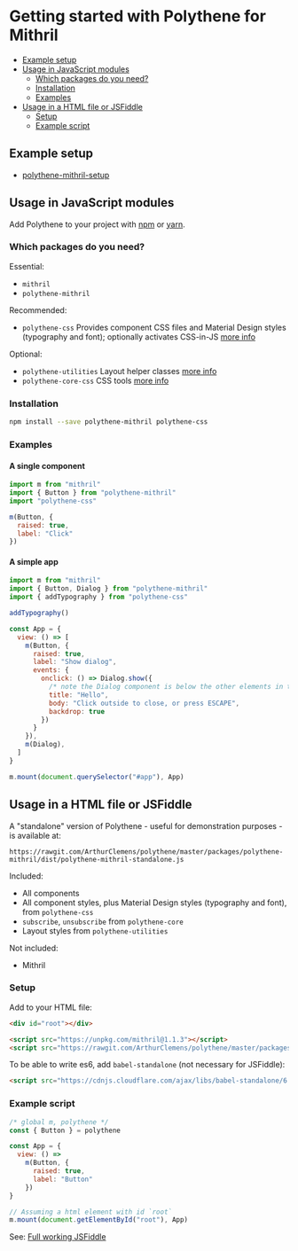 # Getting started with Polythene for Mithril

<!-- MarkdownTOC autolink="true" autoanchor="true" bracket="round" levels="1,2,3" -->

- [Example setup](#example-setup)
- [Usage in JavaScript modules](#usage-in-javascript-modules)
  - [Which packages do you need?](#which-packages-do-you-need)
  - [Installation](#installation)
  - [Examples](#examples)
- [Usage in a HTML file or JSFiddle](#usage-in-a-html-file-or-jsfiddle)
  - [Setup](#setup)
  - [Example script](#example-script)

<!-- /MarkdownTOC -->


<a id="example-setup"></a>
## Example setup

* [polythene-mithril-setup](https://github.com/ArthurClemens/polythene-mithril-setup)


<a id="usage-in-javascript-modules"></a>
## Usage in JavaScript modules

Add Polythene to your project with [npm](https://www.npmjs.com) or [yarn](https://yarnpkg.com/).

<a id="which-packages-do-you-need"></a>
### Which packages do you need?

Essential:

* `mithril`
* `polythene-mithril`

Recommended:

* `polythene-css` Provides component CSS files and Material Design styles (typography and font); optionally activates CSS-in-JS [more info](css.md)

Optional:

* `polythene-utilities` Layout helper classes [more info](packages/polythene-utilities.md)
* `polythene-core-css` CSS tools [more info](packages/polythene-core-css.md)

<a id="installation"></a>
### Installation

~~~bash
npm install --save polythene-mithril polythene-css
~~~


<a id="examples"></a>
### Examples

#### A single component

~~~javascript
import m from "mithril"
import { Button } from "polythene-mithril"
import "polythene-css"

m(Button, {
  raised: true,
  label: "Click"
})
~~~

#### A simple app

~~~javascript
import m from "mithril"
import { Button, Dialog } from "polythene-mithril"
import { addTypography } from "polythene-css"

addTypography()

const App = {
  view: () => [
    m(Button, {
      raised: true,
      label: "Show dialog",
      events: {
        onclick: () => Dialog.show({
          /* note the Dialog component is below the other elements in the app */
          title: "Hello",
          body: "Click outside to close, or press ESCAPE",
          backdrop: true
        })
      }
    }),
    m(Dialog),
  ]
}

m.mount(document.querySelector("#app"), App)
~~~


<a id="usage-in-a-html-file-or-jsfiddle"></a>
## Usage in a HTML file or JSFiddle

A "standalone" version of Polythene - useful for demonstration purposes - is available at:

~~~
https://rawgit.com/ArthurClemens/polythene/master/packages/polythene-mithril/dist/polythene-mithril-standalone.js
~~~

Included:

* All components
* All component styles, plus Material Design styles (typography and font), from `polythene-css`
* `subscribe`, `unsubscribe` from `polythene-core`
* Layout styles from `polythene-utilities`

Not included:

* Mithril

<a id="setup"></a>
### Setup

Add to your HTML file:

~~~html
<div id="root"></div>

<script src="https://unpkg.com/mithril@1.1.3"></script>
<script src="https://rawgit.com/ArthurClemens/polythene/master/packages/polythene-mithril/dist/polythene-mithril-standalone.js"></script>
~~~

To be able to write es6, add `babel-standalone` (not necessary for JSFiddle):

~~~html
<script src="https://cdnjs.cloudflare.com/ajax/libs/babel-standalone/6.25.0/babel.min.js"></script>
~~~

<a id="example-script"></a>
### Example script

~~~javascript
/* global m, polythene */
const { Button } = polythene

const App = {
  view: () =>
    m(Button, {
      raised: true,
      label: "Button"
    })
}

// Assuming a html element with id `root`
m.mount(document.getElementById("root"), App)
~~~


See: [Full working JSFiddle](https://jsfiddle.net/ArthurClemens/5d5xfoxs/)

